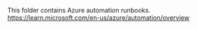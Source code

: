 This folder contains Azure automation runbooks. 
https://learn.microsoft.com/en-us/azure/automation/overview 